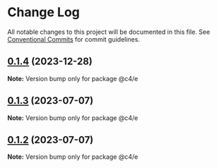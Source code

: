 # Change Log

All notable changes to this project will be documented in this file.
See [Conventional Commits](https://conventionalcommits.org) for commit guidelines.

## [0.1.4](https://github.com/bolasblack/js-metarepo/compare/@c4/e@0.1.3...@c4/e@0.1.4) (2023-12-28)

**Note:** Version bump only for package @c4/e

## [0.1.3](https://github.com/bolasblack/js-metarepo/compare/@c4/e@0.1.2...@c4/e@0.1.3) (2023-07-07)

**Note:** Version bump only for package @c4/e

## [0.1.2](https://github.com/bolasblack/js-metarepo/compare/@c4/e@0.1.1...@c4/e@0.1.2) (2023-07-07)

**Note:** Version bump only for package @c4/e
